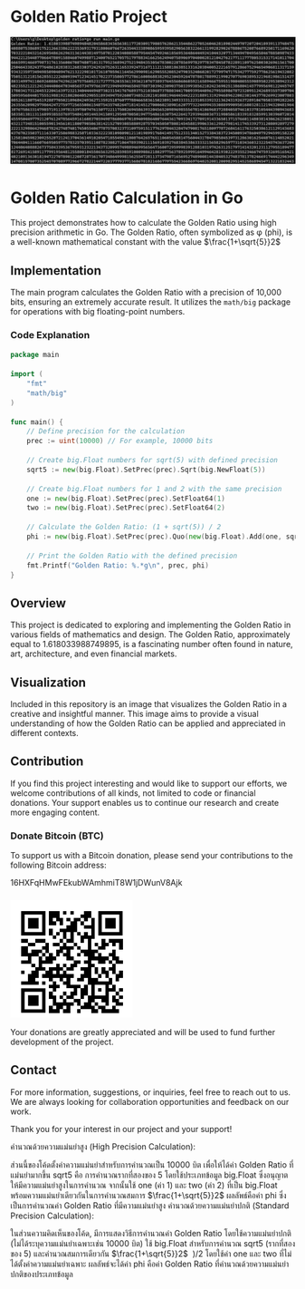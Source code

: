 # Golden Ratio Project
![Golden Ratio Visualization](https://github.com/CryptoPendora/GoldenRatio/blob/main/png.png?raw=true)

# Golden Ratio Calculation in Go

This project demonstrates how to calculate the Golden Ratio using high precision arithmetic in Go. The Golden Ratio, often symbolized as φ (phi), is a well-known mathematical constant with the value $`\frac{1+\sqrt{5}}2`$


## Implementation

The main program calculates the Golden Ratio with a precision of 10,000 bits, ensuring an extremely accurate result. It utilizes the `math/big` package for operations with big floating-point numbers.

### Code Explanation

```go
package main

import (
    "fmt"
    "math/big"
)

func main() {
    // Define precision for the calculation
    prec := uint(10000) // For example, 10000 bits

    // Create big.Float numbers for sqrt(5) with defined precision
    sqrt5 := new(big.Float).SetPrec(prec).Sqrt(big.NewFloat(5))

    // Create big.Float numbers for 1 and 2 with the same precision
    one := new(big.Float).SetPrec(prec).SetFloat64(1)
    two := new(big.Float).SetPrec(prec).SetFloat64(2)

    // Calculate the Golden Ratio: (1 + sqrt(5)) / 2
    phi := new(big.Float).SetPrec(prec).Quo(new(big.Float).Add(one, sqrt5), two)

    // Print the Golden Ratio with the defined precision
    fmt.Printf("Golden Ratio: %.*g\n", prec, phi)
}
```

## Overview
This project is dedicated to exploring and implementing the Golden Ratio in various fields of mathematics and design. The Golden Ratio, approximately equal to 1.618033988749895, is a fascinating number often found in nature, art, architecture, and even financial markets.

## Visualization
Included in this repository is an image that visualizes the Golden Ratio in a creative and insightful manner. This image aims to provide a visual understanding of how the Golden Ratio can be applied and appreciated in different contexts.

## Contribution
If you find this project interesting and would like to support our efforts, we welcome contributions of all kinds, not limited to code or financial donations. Your support enables us to continue our research and create more engaging content.

### Donate Bitcoin (BTC)
To support us with a Bitcoin donation, please send your contributions to the following Bitcoin address:

16HXFqHMwFEkubWAmhmiT8W1jDWunV8Ajk
###
![BTC](https://github.com/CryptoPendora/GoldenRatio/blob/main/CP.png?raw=true)


Your donations are greatly appreciated and will be used to fund further development of the project.

## Contact
For more information, suggestions, or inquiries, feel free to reach out to us. We are always looking for collaboration opportunities and feedback on our work.

Thank you for your interest in our project and your support!

คำนวณด้วยความแม่นยำสูง (High Precision Calculation):

ส่วนนี้ของโค้ดตั้งค่าความแม่นยำสำหรับการคำนวณเป็น 10000 บิต เพื่อให้ได้ค่า Golden Ratio ที่แม่นยำมากขึ้น
sqrt5 คือ การคำนวณรากที่สองของ 5 โดยใช้ประเภทข้อมูล big.Float ซึ่งอนุญาตให้มีความแม่นยำสูงในการคำนวณ
จากนั้นใช้ one (ค่า 1) และ two (ค่า 2) ที่เป็น big.Float พร้อมความแม่นยำเดียวกันในการคำนวณสมการ $`\frac{1+\sqrt{5}}2`$
ผลลัพธ์คือค่า phi ซึ่งเป็นการคำนวณค่า Golden Ratio ที่มีความแม่นยำสูง
คำนวณด้วยความแม่นยำปกติ (Standard Precision Calculation):

ในส่วนความคิดเห็นของโค้ด, มีการแสดงวิธีการคำนวณค่า Golden Ratio โดยใช้ความแม่นยำปกติ (ไม่ได้ระบุความแม่นยำเฉพาะเช่น 10000 บิต)
ใช้ big.Float สำหรับการคำนวณ sqrt5 (รากที่สองของ 5) และคำนวณสมการเดียวกัน 
$`\frac{1+\sqrt{5}}2`$
​
 )/2 โดยใช้ค่า one และ two ที่ไม่ได้ตั้งค่าความแม่นยำเฉพาะ
ผลลัพธ์จะได้ค่า phi คือค่า Golden Ratio ที่คำนวณด้วยความแม่นยำปกติของประเภทข้อมูล

